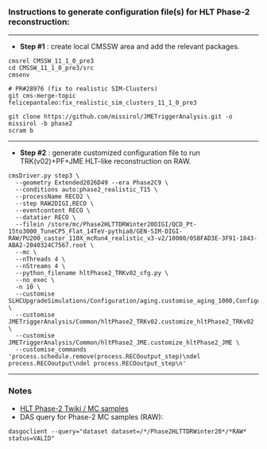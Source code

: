 ### Instructions to generate configuration file(s) for HLT Phase-2 reconstruction:

----

* **Step #1** : create local CMSSW area and add the relevant packages.
```
cmsrel CMSSW_11_1_0_pre3
cd CMSSW_11_1_0_pre3/src
cmsenv

# PR#28976 (fix to realistic SIM-Clusters)
git cms-merge-topic felicepantaleo:fix_realistic_sim_clusters_11_1_0_pre3

git clone https://github.com/missirol/JMETriggerAnalysis.git -o missirol -b phase2
scram b
```

----

* **Step #2** : generate customized configuration file to run TRK(v02)+PF+JME HLT-like reconstruction on RAW.
```
cmsDriver.py step3 \
  --geometry Extended2026D49 --era Phase2C9 \
  --conditions auto:phase2_realistic_T15 \
  --processName RECO2 \
  --step RAW2DIGI,RECO \
  --eventcontent RECO \
  --datatier RECO \
  --filein /store/mc/Phase2HLTTDRWinter20DIGI/QCD_Pt-15to3000_TuneCP5_Flat_14TeV-pythia8/GEN-SIM-DIGI-RAW/PU200_castor_110X_mcRun4_realistic_v3-v2/10000/05BFAD3E-3F91-1843-ABA2-2040324C7567.root \
  --mc \
  --nThreads 4 \
  --nStreams 4 \
  --python_filename hltPhase2_TRKv02_cfg.py \
  --no_exec \
  -n 10 \
  --customise SLHCUpgradeSimulations/Configuration/aging.customise_aging_1000,Configuration/DataProcessing/Utils.addMonitoring \
  --customise JMETriggerAnalysis/Common/hltPhase2_TRKv02.customize_hltPhase2_TRKv02 \
  --customise JMETriggerAnalysis/Common/hltPhase2_JME.customize_hltPhase2_JME \
  --customise_commands 'process.schedule.remove(process.RECOoutput_step)\ndel process.RECOoutput\ndel process.RECOoutput_step\n'
```

----

### Notes

 * [HLT Phase-2 Twiki / MC samples](https://twiki.cern.ch/twiki/bin/viewauth/CMS/HighLevelTriggerPhase2#MC_samples)
 * DAS query for Phase-2 MC samples (RAW):
```
dasgoclient --query="dataset dataset=/*/Phase2HLTTDRWinter20*/*RAW* status=VALID"
```
